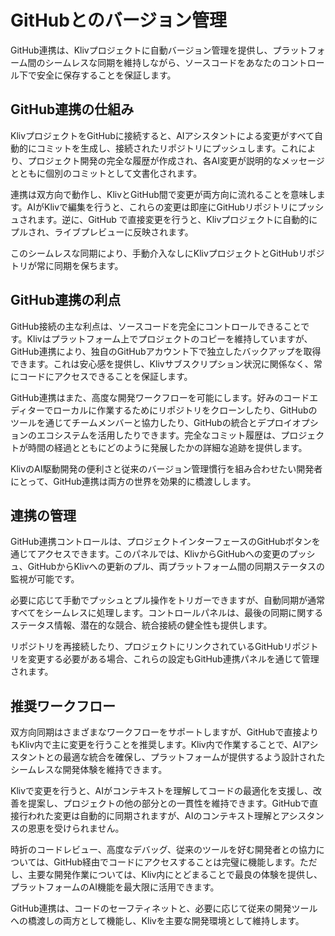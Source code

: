 # GitHubとのバージョン管理

GitHub連携は、Klivプロジェクトに自動バージョン管理を提供し、プラットフォーム間のシームレスな同期を維持しながら、ソースコードをあなたのコントロール下で安全に保存することを保証します。

## GitHub連携の仕組み

KlivプロジェクトをGitHubに接続すると、AIアシスタントによる変更がすべて自動的にコミットを生成し、接続されたリポジトリにプッシュします。これにより、プロジェクト開発の完全な履歴が作成され、各AI変更が説明的なメッセージとともに個別のコミットとして文書化されます。

連携は双方向で動作し、KlivとGitHub間で変更が両方向に流れることを意味します。AIがKlivで編集を行うと、これらの変更は即座にGitHubリポジトリにプッシュされます。逆に、GitHub で直接変更を行うと、Klivプロジェクトに自動的にプルされ、ライブプレビューに反映されます。

このシームレスな同期により、手動介入なしにKlivプロジェクトとGitHubリポジトリが常に同期を保ちます。

## GitHub連携の利点

GitHub接続の主な利点は、ソースコードを完全にコントロールできることです。Klivはプラットフォーム上でプロジェクトのコピーを維持していますが、GitHub連携により、独自のGitHubアカウント下で独立したバックアップを取得できます。これは安心感を提供し、Klivサブスクリプション状況に関係なく、常にコードにアクセスできることを保証します。

GitHub連携はまた、高度な開発ワークフローを可能にします。好みのコードエディターでローカルに作業するためにリポジトリをクローンしたり、GitHubのツールを通じてチームメンバーと協力したり、GitHubの統合とデプロイオプションのエコシステムを活用したりできます。完全なコミット履歴は、プロジェクトが時間の経過とともにどのように発展したかの詳細な追跡を提供します。

KlivのAI駆動開発の便利さと従来のバージョン管理慣行を組み合わせたい開発者にとって、GitHub連携は両方の世界を効果的に橋渡しします。

## 連携の管理

GitHub連携コントロールは、プロジェクトインターフェースのGitHubボタンを通じてアクセスできます。このパネルでは、KlivからGitHubへの変更のプッシュ、GitHubからKlivへの更新のプル、両プラットフォーム間の同期ステータスの監視が可能です。

必要に応じて手動でプッシュとプル操作をトリガーできますが、自動同期が通常すべてをシームレスに処理します。コントロールパネルは、最後の同期に関するステータス情報、潜在的な競合、統合接続の健全性も提供します。

リポジトリを再接続したり、プロジェクトにリンクされているGitHubリポジトリを変更する必要がある場合、これらの設定もGitHub連携パネルを通じて管理されます。

## 推奨ワークフロー

双方向同期はさまざまなワークフローをサポートしますが、GitHubで直接よりもKliv内で主に変更を行うことを推奨します。Kliv内で作業することで、AIアシスタントとの最適な統合を確保し、プラットフォームが提供するよう設計されたシームレスな開発体験を維持できます。

Klivで変更を行うと、AIがコンテキストを理解してコードの最適化を支援し、改善を提案し、プロジェクトの他の部分との一貫性を維持できます。GitHubで直接行われた変更は自動的に同期されますが、AIのコンテキスト理解とアシスタンスの恩恵を受けられません。

時折のコードレビュー、高度なデバッグ、従来のツールを好む開発者との協力については、GitHub経由でコードにアクセスすることは完璧に機能します。ただし、主要な開発作業については、Kliv内にとどまることで最良の体験を提供し、プラットフォームのAI機能を最大限に活用できます。

GitHub連携は、コードのセーフティネットと、必要に応じて従来の開発ツールへの橋渡しの両方として機能し、Klivを主要な開発環境として維持します。